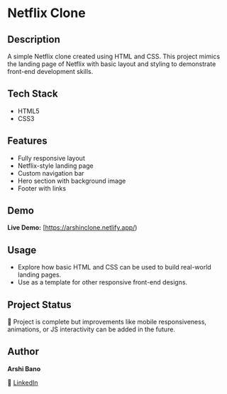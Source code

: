 
# Netflix Clone



## Description

A simple Netflix clone created using HTML and CSS. This project mimics the landing page of Netflix with basic layout and styling to demonstrate front-end development skills.

## Tech Stack

- HTML5
- CSS3

## Features

- Fully responsive layout
- Netflix-style landing page
- Custom navigation bar
- Hero section with background image
- Footer with links

## Demo



**Live Demo:** [https://arshinclone.netlify.app/)






## Usage
- Explore how basic HTML and CSS can be used to build real-world landing pages.
- Use as a template for other responsive front-end designs.

## Project Status
🚧 Project is complete but improvements like mobile responsiveness, animations, or JS interactivity can be added in the future.

## Author

**Arshi Bano**  
 
🔗 [LinkedIn](https://www.linkedin.com/in/arshi-bano-0477ba309?utm_source=share&utm_campaign=share_via&utm_content=profile&utm_medium=android_app)

